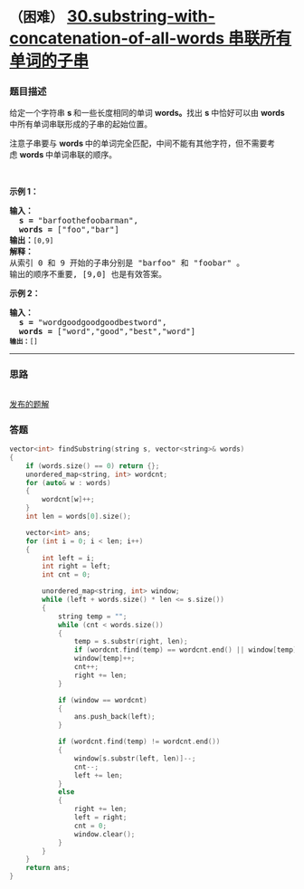 # `（困难）` [30.substring-with-concatenation-of-all-words 串联所有单词的子串](https://leetcode-cn.com/problems/substring-with-concatenation-of-all-words/)

### 题目描述
<p>给定一个字符串&nbsp;<strong>s&nbsp;</strong>和一些长度相同的单词&nbsp;<strong>words。</strong>找出 <strong>s </strong>中恰好可以由&nbsp;<strong>words </strong>中所有单词串联形成的子串的起始位置。</p>

<p>注意子串要与&nbsp;<strong>words </strong>中的单词完全匹配，中间不能有其他字符，但不需要考虑&nbsp;<strong>words&nbsp;</strong>中单词串联的顺序。</p>

<p>&nbsp;</p>

<p><strong>示例 1：</strong></p>

<pre><strong>输入：
  s =</strong> "barfoothefoobarman",
<strong>  words = </strong>["foo","bar"]
<strong>输出：</strong><code>[0,9]</code>
<strong>解释：</strong>
从索引 0 和 9 开始的子串分别是 "barfoo" 和 "foobar" 。
输出的顺序不重要, [9,0] 也是有效答案。
</pre>

<p><strong>示例 2：</strong></p>

<pre><strong>输入：
  s =</strong> "wordgoodgoodgoodbestword",
<strong>  words = </strong>["word","good","best","word"]
<code><strong>输出：</strong>[]</code>
</pre>


---
### 思路
```
```

[发布的题解](https://leetcode-cn.com/problems/substring-with-concatenation-of-all-words/solution/30-by-ikaruga/)

### 答题
``` C++
vector<int> findSubstring(string s, vector<string>& words) 
{
    if (words.size() == 0) return {};
    unordered_map<string, int> wordcnt;
    for (auto& w : words)
    {
        wordcnt[w]++;
    }
    int len = words[0].size();

    vector<int> ans;
    for (int i = 0; i < len; i++)
    {
        int left = i;
        int right = left;
        int cnt = 0;

        unordered_map<string, int> window;
        while (left + words.size() * len <= s.size())
        {
            string temp = "";
            while (cnt < words.size())
            {
                temp = s.substr(right, len);
                if (wordcnt.find(temp) == wordcnt.end() || window[temp] >= wordcnt[temp]) break;
                window[temp]++;
                cnt++;
                right += len;
            }

            if (window == wordcnt)
            {
                ans.push_back(left);
            }

            if (wordcnt.find(temp) != wordcnt.end())
            {
                window[s.substr(left, len)]--;
                cnt--;
                left += len;
            }
            else
            {
                right += len;
                left = right;
                cnt = 0;
                window.clear();
            }
        }
    }
    return ans;
}
```




